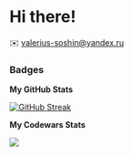 Hi there!
==============================

✉️ [valerius-soshin@yandex.ru](mailto:valerius-soshin@yandex.ru)

### Badges

<b>My GitHub Stats</b>

<a href="https://git.io/streak-stats"><img src="https://github-readme-streak-stats.herokuapp.com?user=Valery-Soshin&theme=dark&hide_border=true&mode=weekly" alt="GitHub Streak" /></a>

<b>My Codewars Stats</b>

<a><img src="https://github.r2v.ch/codewars?user=Valery-Soshin&theme=gradient"/></a>
